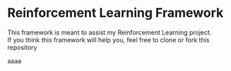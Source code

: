# Reinforcement Learning Framework

This framework is meant to assist my Reinforcement Learning project.  
If you think this framework will help you, feel free to clone or fork this repository 

aaaa